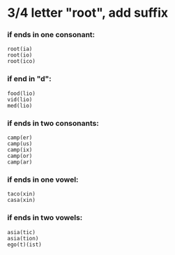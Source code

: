 # 3/4 letter "root", add suffix

### if ends in one consonant:

```text
root(ia)  
root(io)  
root(ico)  
```

### if end in "d":

```text
food(lio)  
vid(lio)  
med(lio)  
```

### if ends in two consonants:

```text
camp(er)  
camp(us)  
camp(ix)  
camp(or)  
camp(ar)  
```

### if ends in one vowel:

```text
taco(xin)  
casa(xin)  
```

### if ends in two vowels:

```text
asia(tic)  
asia(tion)  
ego(t)(ist)  
```

## 

